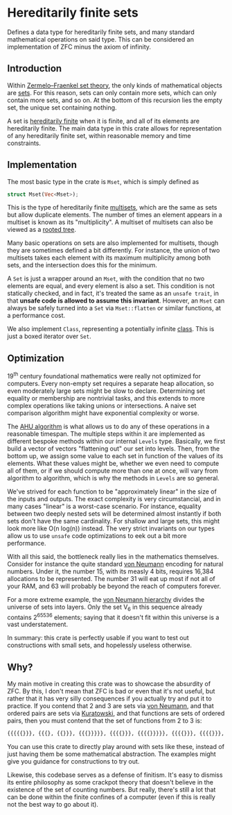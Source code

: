 # Hereditarily finite sets

Defines a data type for hereditarily finite sets, and many standard mathematical operations on said type. This can be considered an implementation of ZFC minus the axiom of infinity.

## Introduction

Within [Zermelo–Fraenkel set theory](https://en.wikipedia.org/wiki/Zermelo%E2%80%93Fraenkel_set_theory), the only kinds of mathematical objects are [sets](https://en.wikipedia.org/wiki/Set_theory). For this reason, sets can only contain more sets, which can only contain more sets, and so on. At the bottom of this recursion lies the empty set, the unique set containing nothing.

A set is [hereditarily finite](https://en.wikipedia.org/wiki/Hereditarily_finite_set) when it is finite, and all of its elements are hereditarily finite. The main data type in this crate allows for representation of any hereditarily finite set, within reasonable memory and time constraints.

## Implementation

The most basic type in the crate is `Mset`, which is simply defined as

```rs
struct Mset(Vec<Mset>);
```

This is the type of hereditarily finite [multisets](https://en.wikipedia.org/wiki/Multiset), which are the same as sets but allow duplicate elements. The number of times an element appears in a multiset is known as its "multiplicity". A multiset of multisets can also be viewed as a [rooted tree](https://en.wikipedia.org/wiki/Tree_(graph_theory)#Rooted_tree).

Many basic operations on sets are also implemented for multisets, though they are sometimes defined a bit differently. For instance, the union of two multisets takes each element with its maximum multiplicity among both sets, and the intersection does this for the minimum.

A `Set` is just a wrapper around an `Mset`, with the condition that no two elements are equal, and every element is also a set. This condition is not statically checked, and in fact, it's treated the same as an `unsafe trait`, in that **unsafe code is allowed to assume this invariant**. However, an `Mset` can always be safely turned into a `Set` via `Mset::flatten` or similar functions, at a performance cost.

We also implement `Class`, representing a potentially infinite [class](https://en.wikipedia.org/wiki/Class_(set_theory)). This is just a boxed iterator over `Set`.

## Optimization

19<sup>th</sup> century foundational mathematics were really not optimized for computers. Every non-empty set requires a separate heap allocation, so even moderately large sets might be slow to declare. Determining set equality or membership are nontrivial tasks, and this extends to more complex operations like taking unions or intersections. A naive set comparison algorithm might have exponential complexity or worse.

The [AHU algorithm](https://www.baeldung.com/cs/isomorphic-trees) is what allows us to do any of these operations in a reasonable timespan. The multiple steps within it are implemented as different bespoke methods within our internal `Levels` type. Basically, we first build a vector of vectors "flattening out" our set into levels. Then, from the bottom up, we assign some value to each set in function of the values of its elements. What these values might be, whether we even need to compute all of them, or if we should compute more than one at once, will vary from algorithm to algorithm, which is why the methods in `Levels` are so general.

We've strived for each function to be "approximately linear" in the size of the inputs and outputs. The exact complexity is very circumstancial, and in many cases "linear" is a worst-case scenario. For instance, equality between two deeply nested sets will be determined almost instantly if both sets don't have the same cardinality. For shallow and large sets, this might look more like O(n log(n)) instead. The very strict invariants on our types allow us to use `unsafe` code optimizations to eek out a bit more performance.

With all this said, the bottleneck really lies in the mathematics themselves. Consider for instance the quite standard [von Neumann](https://en.wikipedia.org/wiki/Set-theoretic_definition_of_natural_numbers#Definition_as_von_Neumann_ordinals) encoding for natural numbers. Under it, the number 15, with its measly 4 bits, requires 16,384 allocations to be represented. The number 31 will eat up most if not all of your RAM, and 63 will probably be beyond the reach of computers forever.

For a more extreme example, the [von Neumann hierarchy](https://en.wikipedia.org/wiki/Von_Neumann_universe) divides the universe of sets into layers. Only the set V<sub>6</sub> in this sequence already contains 2<sup>65536</sup> elements; saying that it doesn't fit within this universe is a vast understatement.

In summary: this crate is perfectly usable if you want to test out constructions with small sets, and hopelessly useless otherwise.

## Why?

My main motive in creating this crate was to showcase the absurdity of ZFC. By this, I don't mean that ZFC is bad or even that it's not useful, but rather that it has very silly consequences if you actually try and put it to practice. If you contend that 2 and 3 are sets via [von Neumann](https://en.wikipedia.org/wiki/Set-theoretic_definition_of_natural_numbers#Definition_as_von_Neumann_ordinals), and that ordered pairs are sets via [Kuratowski](https://en.wikipedia.org/wiki/Ordered_pair#Kuratowski's_definition), and that functions are sets of ordered pairs, then you must contend that the set of functions from 2 to 3 is:

```txt
{{{{{}}}, {{{}, {{}}}, {{{}}}}}, {{{{}}}, {{{{}}}}}, {{{{}}}, {{{{}}}, {{{}}, {{}, {{}}}}}}, {{{{}}, {{}, {{}}}}, {{{}, {{}}}, {{{}}}}}, {{{{}}, {{}, {{}}}}, {{{{}}}}}, {{{{}}, {{}, {{}}}}, {{{{}}}, {{{}}, {{}, {{}}}}}}, {{{{}}, {{}, {{}, {{}}}}}, {{{}, {{}}}, {{{}}}}}, {{{{}}, {{}, {{}, {{}}}}}, {{{{}}}}}, {{{{}}, {{}, {{}, {{}}}}}, {{{{}}}, {{{}}, {{}, {{}}}}}}}
```

You can use this crate to directly play around with sets like these, instead of just having them be some mathematical abstraction. The examples might give you guidance for constructions to try out.

Likewise, this codebase serves as a defense of finitism. It's easy to dismiss its entire philosophy as some crackpot theory that doesn't believe in the existence of the set of counting numbers. But really, there's still a lot that can be done within the finite confines of a computer (even if this is really not the best way to go about it).